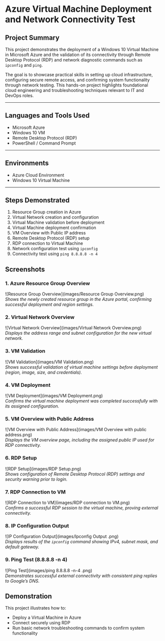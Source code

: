 # Azure Virtual Machine Deployment and Network Connectivity Test

## Project Summary
This project demonstrates the deployment of a Windows 10 Virtual Machine in Microsoft Azure and the validation of its connectivity through Remote Desktop Protocol (RDP) and network diagnostic commands such as `ipconfig` and `ping`.

The goal is to showcase practical skills in setting up cloud infrastructure, configuring secure remote access, and confirming system functionality through network testing. This hands-on project highlights foundational cloud engineering and troubleshooting techniques relevant to IT and DevOps roles.

---

## Languages and Tools Used
- Microsoft Azure
- Windows 10 VM
- Remote Desktop Protocol (RDP)
- PowerShell / Command Prompt

---

## Environments
- Azure Cloud Environment
- Windows 10 Virtual Machine

---

## Steps Demonstrated
1. Resource Group creation in Azure  
2. Virtual Network creation and configuration  
3. Virtual Machine validation before deployment  
4. Virtual Machine deployment confirmation  
5. VM Overview with Public IP address  
6. Remote Desktop Protocol (RDP) setup  
7. RDP connection to Virtual Machine  
8. Network configuration test using `ipconfig`  
9. Connectivity test using `ping 8.8.8.8 -n 4`





## Screenshots

### 1. Azure Resource Group Overview
![Resource Group Overview](images/Resource Group Overview.png)  
*Shows the newly created resource group in the Azure portal, confirming successful deployment and region settings.*

### 2. Virtual Network Overview
![Virtual Network Overview](images/Virtual Network Overview.png)  
*Displays the address range and subnet configuration for the new virtual network.*

### 3. VM Validation
![VM Validation](images/VM Validation.png)  
*Shows successful validation of virtual machine settings before deployment (region, image, size, and credentials).*

### 4. VM Deployment
![VM Deployment](images/VM Deployment.png)  
*Confirms the virtual machine deployment was completed successfully with its assigned configuration.*

### 5. VM Overview with Public Address
![VM Overview with Public Address](images/VM Overview with public address.png)  
*Displays the VM overview page, including the assigned public IP used for RDP connectivity.*

### 6. RDP Setup
![RDP Setup](images/RDP Setup.png)  
*Shows configuration of Remote Desktop Protocol (RDP) settings and security warning prior to login.*

### 7. RDP Connection to VM
![RDP Connection to VM](images/RDP connection to VM.png)  
*Confirms a successful RDP session to the virtual machine, proving external connectivity.*

### 8. IP Configuration Output
![IP Configuration Output](images/Ipconfig Output .png)  
*Displays results of the `ipconfig` command showing IPv4, subnet mask, and default gateway.*

### 9. Ping Test (8.8.8.8 -n 4)
![Ping Test](images/ping 8.8.8.8 -n-4 .png)  
*Demonstrates successful external connectivity with consistent ping replies to Google’s DNS.*



## Demonstration
This project illustrates how to:
- Deploy a Virtual Machine in Azure
- Connect securely using RDP
- Run basic network troubleshooting commands to confirm system functionality

